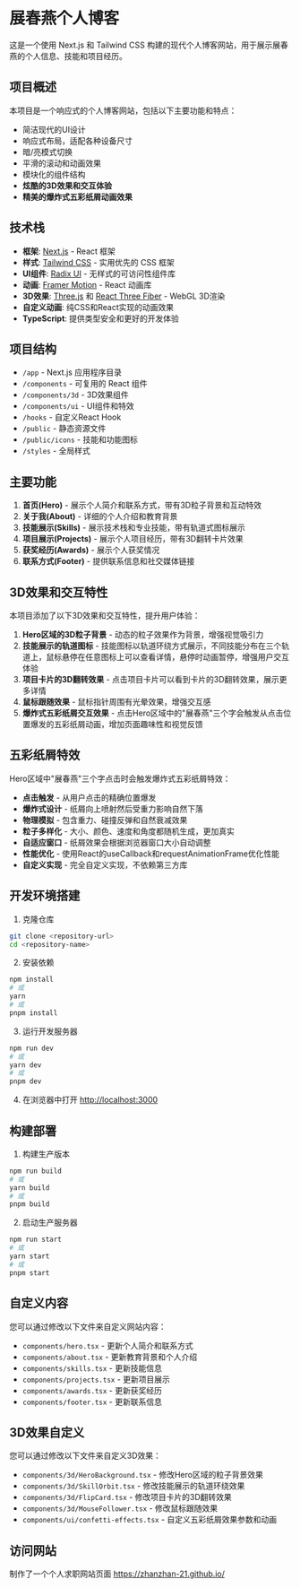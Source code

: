 # 展春燕个人博客

这是一个使用 Next.js 和 Tailwind CSS 构建的现代个人博客网站，用于展示展春燕的个人信息、技能和项目经历。

## 项目概述

本项目是一个响应式的个人博客网站，包括以下主要功能和特点：

- 简洁现代的UI设计
- 响应式布局，适配各种设备尺寸
- 暗/亮模式切换
- 平滑的滚动和动画效果
- 模块化的组件结构
- **炫酷的3D效果和交互体验**
- **精美的爆炸式五彩纸屑动画效果**

## 技术栈

- **框架**: [Next.js](https://nextjs.org/) - React 框架
- **样式**: [Tailwind CSS](https://tailwindcss.com/) - 实用优先的 CSS 框架
- **UI组件**: [Radix UI](https://www.radix-ui.com/) - 无样式的可访问性组件库
- **动画**: [Framer Motion](https://www.framer.com/motion/) - React 动画库
- **3D效果**: [Three.js](https://threejs.org/) 和 [React Three Fiber](https://docs.pmnd.rs/react-three-fiber) - WebGL 3D渲染
- **自定义动画**: 纯CSS和React实现的动画效果
- **TypeScript**: 提供类型安全和更好的开发体验

## 项目结构

- `/app` - Next.js 应用程序目录
- `/components` - 可复用的 React 组件
- `/components/3d` - 3D效果组件
- `/components/ui` - UI组件和特效
- `/hooks` - 自定义React Hook
- `/public` - 静态资源文件
- `/public/icons` - 技能和功能图标
- `/styles` - 全局样式

## 主要功能

1. **首页(Hero)** - 展示个人简介和联系方式，带有3D粒子背景和互动特效
2. **关于我(About)** - 详细的个人介绍和教育背景
3. **技能展示(Skills)** - 展示技术栈和专业技能，带有轨道式图标展示
4. **项目展示(Projects)** - 展示个人项目经历，带有3D翻转卡片效果
5. **获奖经历(Awards)** - 展示个人获奖情况
6. **联系方式(Footer)** - 提供联系信息和社交媒体链接

## 3D效果和交互特性

本项目添加了以下3D效果和交互特性，提升用户体验：

1. **Hero区域的3D粒子背景** - 动态的粒子效果作为背景，增强视觉吸引力
2. **技能展示的轨道图标** - 技能图标以轨道环绕方式展示，不同技能分布在三个轨道上，鼠标悬停在任意图标上可以查看详情，悬停时动画暂停，增强用户交互体验
3. **项目卡片的3D翻转效果** - 点击项目卡片可以看到卡片的3D翻转效果，展示更多详情
4. **鼠标跟随效果** - 鼠标指针周围有光晕效果，增强交互感
5. **爆炸式五彩纸屑交互效果** - 点击Hero区域中的"展春燕"三个字会触发从点击位置爆发的五彩纸屑动画，增加页面趣味性和视觉反馈

## 五彩纸屑特效

Hero区域中"展春燕"三个字点击时会触发爆炸式五彩纸屑特效：

- **点击触发** - 从用户点击的精确位置爆发
- **爆炸式设计** - 纸屑向上喷射然后受重力影响自然下落
- **物理模拟** - 包含重力、碰撞反弹和自然衰减效果
- **粒子多样化** - 大小、颜色、速度和角度都随机生成，更加真实
- **自适应窗口** - 纸屑效果会根据浏览器窗口大小自动调整
- **性能优化** - 使用React的useCallback和requestAnimationFrame优化性能
- **自定义实现** - 完全自定义实现，不依赖第三方库

## 开发环境搭建

1. 克隆仓库

```bash
git clone <repository-url>
cd <repository-name>
```

2. 安装依赖

```bash
npm install
# 或
yarn
# 或
pnpm install
```

3. 运行开发服务器

```bash
npm run dev
# 或
yarn dev
# 或
pnpm dev
```

4. 在浏览器中打开 [http://localhost:3000](http://localhost:3000)

## 构建部署

1. 构建生产版本

```bash
npm run build
# 或
yarn build
# 或
pnpm build
```

2. 启动生产服务器

```bash
npm run start
# 或
yarn start
# 或
pnpm start
```

## 自定义内容

您可以通过修改以下文件来自定义网站内容：

- `components/hero.tsx` - 更新个人简介和联系方式
- `components/about.tsx` - 更新教育背景和个人介绍
- `components/skills.tsx` - 更新技能信息
- `components/projects.tsx` - 更新项目展示
- `components/awards.tsx` - 更新获奖经历
- `components/footer.tsx` - 更新联系信息

## 3D效果自定义

您可以通过修改以下文件来自定义3D效果：

- `components/3d/HeroBackground.tsx` - 修改Hero区域的粒子背景效果
- `components/3d/SkillOrbit.tsx` - 修改技能展示的轨道环绕效果
- `components/3d/FlipCard.tsx` - 修改项目卡片的3D翻转效果
- `components/3d/MouseFollower.tsx` - 修改鼠标跟随效果 
- `components/ui/confetti-effects.tsx` - 自定义五彩纸屑效果参数和动画

## 访问网站

制作了一个个人求职网站页面 https://zhanzhan-21.github.io/
